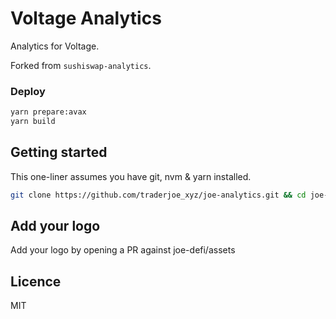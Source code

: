# Voltage Analytics

Analytics for Voltage. 

Forked from `sushiswap-analytics`. 

### Deploy

```sh
yarn prepare:avax
yarn build
```

## Getting started

This one-liner assumes you have git, nvm & yarn installed.

```sh
git clone https://github.com/traderjoe_xyz/joe-analytics.git && cd joe-analytics && nvm use && yarn && yarn dev
```

## Add your logo

Add your logo by opening a PR against joe-defi/assets

## Licence

MIT
